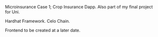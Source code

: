 Microinsurance Case 1;
 Crop Insurance Dapp.
 Also part of my final project for Uni.

 Hardhat Framework.
 Celo Chain.


Frontend to be created at a later date.


